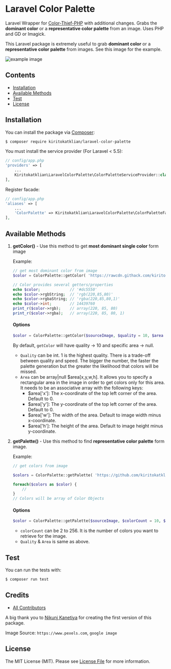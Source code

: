 # Laravel Color Palette
Laravel Wrapper for [Color-Thief-PHP](https://github.com/ksubileau/color-thief-php) with additional changes. Grabs the **dominant color** or a **representative color palette** from an image. Uses PHP and GD or Imagick.

This Laravel package is extremely useful to grab **dominant color** or a **representative color palette** from images. See this image for the example.

![example image](https://rawcdn.githack.com/kiritokatklian/laravel-color-palette/master/tests/images/example.png)

## Contents

- [Installation](#installation)
- [Available Methods](#available-methods)
- [Test](#test)
- [License](#license)

## Installation

You can install the package via [Composer](http://getcomposer.org):
```bash
$ composer require kiritokatklian/laravel-color-palette
```

You must install the service provider (For Laravel < 5.5):

```php
// config/app.php
'providers' => [
    ...
    Kiritokatklian\LaravelColorPalette\ColorPaletteServiceProvider::class,
],
```

Register facade:

```php
// config/app.php
'aliases' => [
    ...
    'ColorPalette' => Kiritokatklian\LaravelColorPalette\ColorPaletteFacade::class,
],
```

## Available Methods

1. **getColor()** - Use this method to get **most dominant single color** form image

    Example:

    ``` php
    // get most dominant color from image
    $color = ColorPalette::getColor( 'https://rawcdn.githack.com/kiritokatklian/laravel-color-palette/master/tests/images/strawberry.jpeg' );

    // Color provides several getters/properties
    echo $color;             // '#dc5550'
    echo $color->rgbString;  // 'rgb(220,85,80)'
    echo $color->rgbaString; // 'rgba(220,85,80,1)'
    echo $color->int;        // 14439760
    print_r($color->rgb);    // array(220, 85, 80) 
    print_r($color->rgba);   // array(220, 85, 80, 1)
    ```

    #### Options
    ```PHP
    $color = ColorPalette::getColor($sourceImage, $quality = 10, $area = null );
    ```

    By default, `getColor` will have quality -> 10 and specific area -> null.
     - `Quality` can be int. 1 is the highest quality. There is a trade-off between quality and speed. The bigger the number, the faster the palette generation but the greater the likelihood that colors will be missed.
     - `Area` can be array|null $area[x,y,w,h]. It allows you to specify a rectangular area in the image in order to get colors only for this area. It needs to be an associative array with the following keys:
        * $area['x']: The x-coordinate of the top left corner of the area. Default to 0.
        * $area['y']: The y-coordinate of the top left corner of the area. Default to 0.
        * $area['w']: The width of the area. Default to image width minus x-coordinate.
        * $area['h']: The height of the area. Default to image height minus y-coordinate.

2. **getPalette()** - Use this method to find **representative color palette** form image.

    Example:
    
    ``` php
    // get colors from image
    
    $colors = ColorPalette::getPalette( 'https://github.com/kiritokatklian/laravel-color-palette/blob/master/tests/images/strawberry.jpeg' );
    
    foreach($colors as $color) {
        //
    }
    // Colors will be array of Color Objects
    ```
    #### Options
    ```PHP
    $color = ColorPalette::getPalette($sourceImage, $colorCount = 10, $quality = 10, $area = null)
    ```
    
     - `colorCount` can be 2 to 256. It is the number of colors you want to retrieve for the image.
     - `Quality` & `Area` is same as above.

## Test

You can run the tests with:

```bash
$ composer run test
```

## Credits

- [All Contributors](../../contributors)

A big thank you to [Nikunj Kanetiya](https://github.com/nikkanetiya) for creating the first version of this package.

Image Source: `https://www.pexels.com`, `google image`

## License

The MIT License (MIT). Please see [License File](LICENSE.md) for more information.

